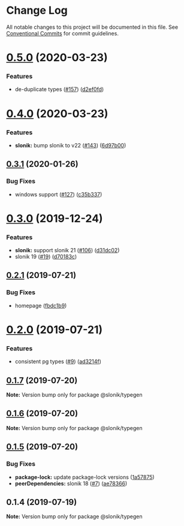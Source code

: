 # Change Log

All notable changes to this project will be documented in this file.
See [Conventional Commits](https://conventionalcommits.org) for commit guidelines.

# [0.5.0](https://github.com/mmkal/slonik-tools/compare/@slonik/typegen@0.4.0...@slonik/typegen@0.5.0) (2020-03-23)


### Features

* de-duplicate types ([#157](https://github.com/mmkal/slonik-tools/issues/157)) ([d2ef0fd](https://github.com/mmkal/slonik-tools/commit/d2ef0fd9da3f23a9e906b0c4ead3bd7af78d92e8))





# [0.4.0](https://github.com/mmkal/slonik-tools/compare/@slonik/typegen@0.3.1...@slonik/typegen@0.4.0) (2020-03-23)


### Features

* **slonik:** bump slonik to v22 ([#143](https://github.com/mmkal/slonik-tools/issues/143)) ([6d97b00](https://github.com/mmkal/slonik-tools/commit/6d97b00fd15b98d66d400d50b12979bab0e63d87))






## [0.3.1](https://github.com/mmkal/slonik-tools/compare/@slonik/typegen@0.3.0...@slonik/typegen@0.3.1) (2020-01-26)


### Bug Fixes

* windows support ([#127](https://github.com/mmkal/slonik-tools/issues/127)) ([c35b337](https://github.com/mmkal/slonik-tools/commit/c35b3371abd2be88c31e3cee4b02c8cddfe625f1))






# [0.3.0](https://github.com/mmkal/slonik-tools/compare/@slonik/typegen@0.2.1...@slonik/typegen@0.3.0) (2019-12-24)


### Features

* **slonik:** support slonik 21 ([#106](https://github.com/mmkal/slonik-tools/issues/106)) ([d31dc02](https://github.com/mmkal/slonik-tools/commit/d31dc02))
* slonik 19 ([#19](https://github.com/mmkal/slonik-tools/issues/19)) ([d70183c](https://github.com/mmkal/slonik-tools/commit/d70183c))





## [0.2.1](https://github.com/mmkal/slonik-tools/compare/@slonik/typegen@0.2.0...@slonik/typegen@0.2.1) (2019-07-21)


### Bug Fixes

* homepage ([fbdc1b9](https://github.com/mmkal/slonik-tools/commit/fbdc1b9))





# [0.2.0](https://github.com/mmkal/slonik-tools/compare/@slonik/typegen@0.1.7...@slonik/typegen@0.2.0) (2019-07-21)


### Features

* consistent pg types ([#9](https://github.com/mmkal/slonik-tools/issues/9)) ([ad3214f](https://github.com/mmkal/slonik-tools/commit/ad3214f))





## [0.1.7](https://github.com/mmkal/slonik-tools/compare/@slonik/typegen@0.1.6...@slonik/typegen@0.1.7) (2019-07-20)

**Note:** Version bump only for package @slonik/typegen





## [0.1.6](https://github.com/mmkal/slonik-tools/compare/@slonik/typegen@0.1.5...@slonik/typegen@0.1.6) (2019-07-20)

**Note:** Version bump only for package @slonik/typegen





## [0.1.5](https://github.com/mmkal/slonik-tools/compare/@slonik/typegen@0.1.4...@slonik/typegen@0.1.5) (2019-07-20)


### Bug Fixes

* **package-lock:** update package-lock versions ([1a57875](https://github.com/mmkal/slonik-tools/commit/1a57875))
* **peerDependencies:** slonik 18 ([#7](https://github.com/mmkal/slonik-tools/issues/7)) ([ae78366](https://github.com/mmkal/slonik-tools/commit/ae78366))





## 0.1.4 (2019-07-19)

**Note:** Version bump only for package @slonik/typegen
